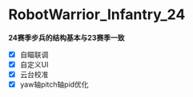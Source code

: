 # RobotWarrior_Infantry_24
**24赛季步兵的结构基本与23赛季一致**
- [x] 自瞄联调
- [x] 自定义UI
- [x] 云台校准
- [x] yaw轴pitch轴pid优化
